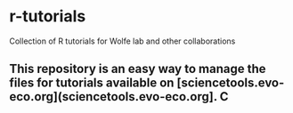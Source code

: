 # r-tutorials
Collection of R tutorials for Wolfe lab and other collaborations

## This repository is an easy way to manage the files for tutorials available on [sciencetools.evo-eco.org](sciencetools.evo-eco.org]. C
